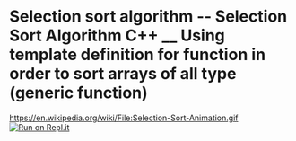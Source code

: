 # Selection sort algorithm -- Selection Sort Algorithm C++ __ Using template definition for function in order to sort arrays of all type (generic function)
https://en.wikipedia.org/wiki/File:Selection-Sort-Animation.gif
[![Run on Repl.it](https://repl.it/badge/github/SaidBenaissa/selSort)](https://repl.it/github/SaidBenaissa/selSort)

